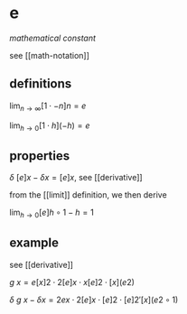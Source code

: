 # e

_mathematical constant_

see [[math-notation]]

## definitions

$\lim_{n \to \infty} [1 \cdot -n]n = e$

$\lim_{h \to 0} [1 \cdot h](-h) = e$

## properties

$\delta\ [e]x - \delta x = [e]x$, see [[derivative]]

from the [[limit]] definition, we then derive

$\lim_{h \to 0} [e]h \circ 1 - h = 1$

## example

see [[derivative]]

$g\ x = e[x]2 \cdot 2[e]x \cdot x[e]2 \cdot [x](e2)$

$\delta\ g\ x - \delta x = 2ex \cdot 2[e]x \cdot [e]2 \cdot [e]2'[x](e2 \circ 1)$
